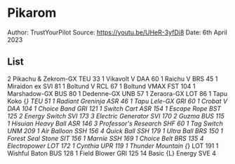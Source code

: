 # Pikarom

Author: TrustYourPilot
Source: <https://youtu.be/UHeR-3yfDi8>
Date: 6th April 2023

## List

2 Pikachu & Zekrom-GX TEU 33
1 Vikavolt V DAA 60
1 Raichu V BRS 45
1 Miraidon ex SVI 81
1 Boltund V RCL 67
1 Boltund VMAX FST 104
1 Marshadow-GX BUS 80
1 Dedenne-GX UNB 57
1 Zeraora-GX LOT 86
1 Tapu Koko {*} TEU 51
1 Radiant Greninja ASR 46
1 Tapu Lele-GX GRI 60
1 Crobat V DAA 104
1 Choice Band GRI 121
1 Switch Cart ASR 154
1 Escape Rope BST 125
2 Energy Switch SVI 173
3 Electric Generator SVI 170
2 Guzma BUS 115
1 Hisuian Heavy Ball ASR 146
3 Professor's Research SHF 60
1 Tag Switch UNM 209
1 Air Balloon SSH 156
4 Quick Ball SSH 179
1 Ultra Ball BRS 150
1 Forest Seal Stone SIT 156
1 Marnie SSH 169
1 Choice Belt BRS 135
4 Electropower LOT 172
1 Cynthia UPR 119
1 Thunder Mountain {*} LOT 191
1 Wishful Baton BUS 128
1 Field Blower GRI 125
14 Basic {L} Energy SVE 4
